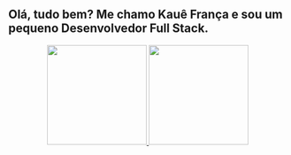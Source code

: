 ## Olá, tudo bem? Me chamo Kauê França e sou um pequeno Desenvolvedor Full Stack.

<div align="center">
  <a href="https://github.com/kauefranc">
  <img height="180em" src="https://github-readme-stats.vercel.app/api?username=kauefranc&show_icons=true&theme=dracula&include_all_commits=true&count_private=true"/>
  <img height="180em" src="https://github-readme-stats.vercel.app/api/top-langs/?username=kauefranc&layout=compact&langs_count=7&theme=dracula"/>
</div>


